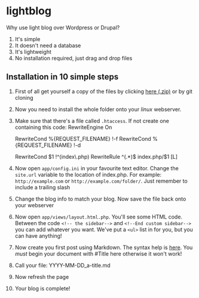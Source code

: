 lightblog
=========

Why use light blog over Wordpress or Drupal?
1. It's simple
2. It doesn't need a database
4. It's lightweight
5. No installation required, just drag and drop files

Installation in 10 simple steps
------------

1. First of all get yourself a copy of the files by clicking [here (.zip)](https://github.com/SiteOctopus/Light-Blog/zipball/master) or by git cloning

2. Now you need to install the whole folder onto your *linux* webserver.
3. Make sure that there's a file called `.htaccess`. If not create one containing this code:
	RewriteEngine On

	RewriteCond %{REQUEST_FILENAME} !-f
	RewriteCond %{REQUEST_FILENAME} !-d

	RewriteCond $1 !^(index\.php)
	RewriteRule ^(.*)$ index.php/$1 [L]

4. Now open `app/config.ini` in your favourite text editor. Change the `site.url` variable to the location of index.php. For example: `http://example.com` or `http://example.com/folder/`. Just remember to include a trailing slash

5. Change the blog info to match your blog. Now save the file back onto your webserver

6. Now open `app/views/layout.html.php`. You'll see some HTML code. Between the code `<!-- the sidebar-->` and `<!--End custom sidebar-->` you can add whatever you want. We've put a `<ul>` list in for you, but you can have anything!

7. Now create you first post using Markdown. The syntax help is [here](http://daringfireball.net/projects/markdown/syntax). You *must* begin your document with 
	#Title here
otherwise it won't work!

8. Call your file:
	YYYY-MM-DD_a-title.md
9. Now refresh the page
10. Your blog is complete!